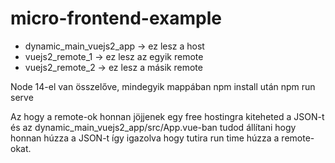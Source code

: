 # micro-frontend-example

- dynamic_main_vuejs2_app -> ez lesz a host
- vuejs2_remote_1 -> ez lesz az egyik remote
- vuejs2_remote_2 -> ez lesz a másik remote

Node 14-el van összelőve, mindegyik mappában npm install után npm run serve

Az hogy a remote-ok honnan jöjjenek egy free hostingra kiteheted a JSON-t és az dynamic_main_vuejs2_app/src/App.vue-ban tudod állítani hogy honnan húzza a JSON-t így igazolva hogy tutira run time húzza a remote-okat.
